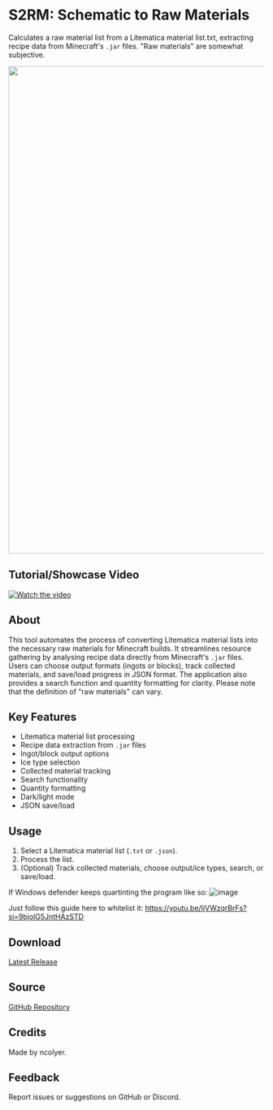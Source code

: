 # S2RM: Schematic to Raw Materials
Calculates a raw material list from a Litematica material list.txt, extracting recipe data from Minecraft's `.jar` files. "Raw materials" are somewhat subjective.
<p align="center">
  <img src="https://github.com/user-attachments/assets/5ef31c7d-2b10-46a6-a70f-a731b4fce0c6" width="960">
</p>

## Tutorial/Showcase Video
[![Watch the video](https://img.youtube.com/vi/FdPh9KoVuV8/maxresdefault.jpg)](https://youtu.be/FdPh9KoVuV8)

## About

This tool automates the process of converting Litematica material lists into the necessary raw materials for Minecraft builds. It streamlines resource gathering by analysing recipe data directly from Minecraft's `.jar` files. Users can choose output formats (ingots or blocks), track collected materials, and save/load progress in JSON format. The application also provides a search function and quantity formatting for clarity. Please note that the definition of "raw materials" can vary.

## Key Features

* Litematica material list processing
* Recipe data extraction from `.jar` files
* Ingot/block output options
* Ice type selection
* Collected material tracking
* Search functionality
* Quantity formatting
* Dark/light mode
* JSON save/load

## Usage

1.  Select a Litematica material list (`.txt` or `.json`).
2.  Process the list.
3.  (Optional) Track collected materials, choose output/ice types, search, or save/load.

If Windows defender keeps quartinting the program like so:
![image](https://github.com/user-attachments/assets/6c1fbc6e-d67d-4017-9b70-4df2a8eab6dc)

Just follow this guide here to whitelist it: https://youtu.be/IjVWzqrBrFs?si=9bjolG5JntHAzSTD

## Download

[Latest Release](https://github.com/ncolyer11/S2RM/releases)

## Source

[GitHub Repository](https://github.com/ncolyer11/S2RM)

## Credits

Made by ncolyer.

## Feedback

Report issues or suggestions on GitHub or Discord.
